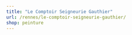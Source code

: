 ```yaml
---
title: "Le Comptoir Seigneurie Gauthier"
url: /rennes/le-comptoir-seigneurie-gauthier/
shop: peinture
---
```

